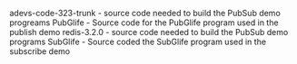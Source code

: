 adevs-code-323-trunk - source code needed to build the PubSub demo progreams
PubGlife - Source code for the PubGlife program used in the  publish demo
redis-3.2.0 - source code needed to build the PubSub demo programs
SubGlife - Source coded the SubGlife program used in the subscribe demo
